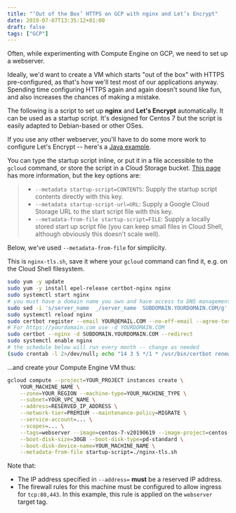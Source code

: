 ```yaml
---
title: "‘Out of the Box’ HTTPS on GCP with nginx and Let’s Encrypt"
date: 2019-07-07T13:35:12+01:00
draft: false
tags: ["GCP"]
---
```


Often, while experimenting with Compute Engine on GCP, we need to set up a webserver.

Ideally, we'd want to create a VM which starts "out of the box" with HTTPS
pre-configured, as that's how we'll test most of our applications anyway.
Spending time configuring HTTPS again and again doesn't sound like fun, and
also increases the chances of making a mistake.

The following is a script to set up **nginx** and **Let's Encrypt** automatically. It can
be used as a startup script. It's designed for Centos 7 but the script is easily adapted
to Debian-based or other OSes.

If you use any other webserver, you'll have to do some more work to configure Let's Encrypt --
here's a [Java example](https://danielflower.github.io/2017/04/08/Lets-Encrypt-Certs-with-embedded-Jetty.html).

You can type the startup script inline, or put it in a file accessible to the `gcloud`
command, or store the script in a Cloud Storage bucket.
[This page](https://cloud.google.com/compute/docs/startupscript) has more information,
but the key options are:

> * `--metadata startup-script=CONTENTS`: Supply the startup script contents directly with this key.
> * `--metadata startup-script-url=URL`: Supply a Google Cloud Storage URL to the start script file with this key.
> * `--metadata-from-file startup-script=FILE`: Supply a locally stored start up script file (you can keep small files in Cloud Shell, although obviously this doesn't scale well).

Below, we've used `--metadata-from-file` for  simplicity.

This is `nginx-tls.sh`, save it where your `gcloud` command can find it, e.g.
on the Cloud Shell filesystem.

```bash
sudo yum -y update
sudo yum -y install epel-release certbot-nginx nginx
sudo systemctl start nginx
# you must have a domain name you own and have access to DNS management for that domain
sudo sed -i 's/server_name  _/server_name  SUBDOMAIN.YOURDOMAIN.COM/g' /etc/nginx/nginx.conf
sudo systemctl reload nginx
sudo certbot register --email YOUR@EMAIL.COM --no-eff-email --agree-tos
# For https://yourdomain.com use -d YOURDOMAIN.COM
sudo certbot --nginx -d SUBDOMAIN.YOURDOMAIN.COM --redirect
sudo systemctl enable nginx
# the schedule below will run every month -- change as needed
(sudo crontab -l 2>/dev/null; echo "14 3 5 */1 * /usr/bin/certbot renew --quiet") | sudo crontab -
```

...and create your Compute Engine VM thus:

```bash
gcloud compute --project=YOUR_PROJECT instances create \
    YOUR_MACHINE_NAME \
    --zone=YOUR_REGION --machine-type=YOUR_MACHINE_TYPE \
    --subnet=YOUR_VPC_NAME \
    --address=RESERVED_IP_ADDRESS \
    --network-tier=PREMIUM --maintenance-policy=MIGRATE \
    --service-account=... \
    --scopes=... \
    --tags=webserver --image=centos-7-v20190619 --image-project=centos-cloud \
    --boot-disk-size=30GB --boot-disk-type=pd-standard \
    --boot-disk-device-name=YOUR_MACHINE_NAME \
    --metadata-from-file startup-script=./nginx-tls.sh
```

Note that:

* The IP address specified in `--address=` **must** be a reserved IP address.
* The firewall rules for this machine must be configured to allow ingress
  for `tcp:80,443`. In this example, this rule is applied on the `webserver`
  target tag.
